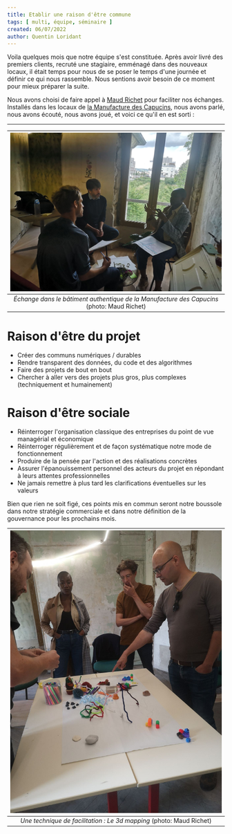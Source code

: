 ```yaml
---
title: Etablir une raison d'être commune
tags: [ multi, équipe, séminaire ]
created: 06/07/2022
author: Quentin Loridant
---
```


Voila quelques mois que notre équipe s'est constituée. Après avoir livré des premiers clients, recruté une stagiaire, emménagé dans des nouveaux locaux, il était temps pour nous de se poser le temps d'une journée et définir ce qui nous rassemble. Nous sentions avoir besoin de ce moment pour mieux préparer la suite.

Nous avons choisi de faire appel à [Maud Richet](https://www.linkedin.com/in/maudrichet/) pour faciliter nos échanges. Installés dans les locaux de [la Manufacture des Capucins](https://lamanufacturedescapucins.coop/), nous avons parlé, nous avons écouté, nous avons joué, et voici ce qu'il en est sorti :

---
|![Reflexion](https://raw.githubusercontent.com/multi-coop/multi-site-contents/main/images/blog/reflexion.jpeg)|
|:--:|
| *Échange dans le bâtiment authentique de la Manufacture des Capucins* (photo: Maud Richet)|

# Raison d'être du projet

* Créer des communs numériques / durables
* Rendre transparent des données, du code et des algorithmes
* Faire des projets de bout en bout
* Chercher à aller vers des projets plus gros, plus complexes (techniquement et humainement)

# Raison d'être sociale

* Réinterroger l'organisation classique des entreprises du point de vue managérial et économique
* Réinterroger régulièrement et de façon systématique notre mode de fonctionnement
* Produire de la pensée par l'action et des réalisations concrètes
* Assurer l'épanouissement personnel des acteurs du projet en répondant à leurs attentes professionnelles
* Ne jamais remettre à plus tard les clarifications éventuelles sur les valeurs

Bien que rien ne soit figé, ces points mis en commun seront notre boussole dans notre stratégie commerciale et dans notre définition de la gouvernance pour les prochains mois.

|![Une technique de facilitation : Le 3d mapping](https://raw.githubusercontent.com/multi-coop/multi-site-contents/main/images/blog/3d_mapping.jpeg)|
|:--:|
| *Une technique de facilitation : Le 3d mapping* (photo: Maud Richet)|
